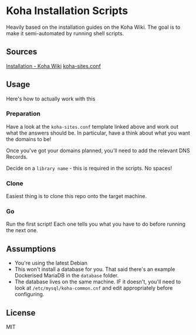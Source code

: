 # Koha Installation Scripts

Heavily based on the installation guides on the Koha Wiki.  The goal is to make it semi-automated by running shell scripts.

## Sources

[Installation - Koha Wiki](https://wiki.koha-community.org/wiki/Debian)
[koha-sites.conf](https://github.com/Koha-Community/Koha/blob/master/debian/templates/koha-sites.conf)

## Usage

Here's how to actually work with this

### Preparation

Have a look at the `koha-sites.conf` template linked above and work out what the answers should be.  In particular, have a think about what you want the domains to be!

Once you've got your domains planned, you'll need to add the relevant DNS Records.

Decide on a `library name` - this is required in the scripts.  No spaces!

### Clone

Easiest thing is to clone this repo onto the target machine.

### Go

Run the first script!  Each one tells you what you have to do before running the next one.

## Assumptions

* You're using the latest Debian
* This won't install a database for you. That said there's an example Dockerised MariaDB in the `database` folder.
* The database lives on the same machine.  IF it doesn't, you'll need to look at `/etc/mysql/koha-common.cnf` and edit appropriately before configuring.

## License

MIT
